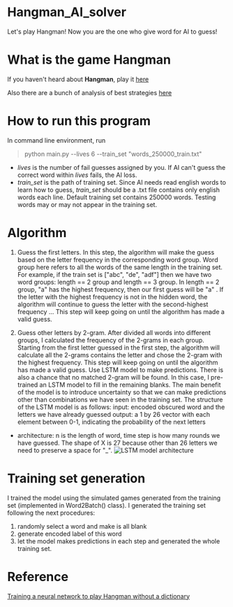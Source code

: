 # Hangman_AI_solver
Let's play Hangman! Now you are the one who give word for AI to guess!

# What is the game Hangman
If you haven't heard about **Hangman**, play it [here](https://www.coolmathgames.com/0-hangman)

Also there are a bunch of analysis of best strategies [here](http://datagenetics.com/blog/april12012/index.html)

# How to run this program
In command line environment, run 
> python main.py --lives 6 --train_set "words_250000_train.txt"

- *lives* is the number of fail guesses assigned by you. If AI can't guess the correct word within *lives* fails, the AI loss.
- *train_set* is the path of training set. Since AI needs read english words to learn how to guess, *train_set* should be a .txt file contains only english words each line. Default training set contains 250000 words. Testing words may or may not appear in the training set.

# Algorithm

1. Guess the first letters. In this step, the algorithm will make the guess based on the letter frequency in the corresponding word group. Word group here refers to all the words of the same length in the training set. For example, if the train set is ["abc", "de", "adf"] then we have two word groups: length == 2 group and length == 3 group. In length == 2 group, "a" has the highest frequency, then our first guess will be "a" . If the letter with the highest frequency is not in the hidden word, the algorithm will continue to guess the letter with the second-highest frequency ... This step will keep going on until the algorithm has made a valid guess.

2. Guess other letters by 2-gram. After divided all words into different groups, I calculated the frequency of the 2-grams in each group. Starting from the first letter guessed in the first step, the algorithm will calculate all the 2-grams contains the letter and chose the 2-gram with the highest frequency. This step will keep going on until the algorithm has made a valid guess.
Use LSTM model to make predictions. There is also a chance that no matched 2-gram will be found. In this case, I pre-trained an LSTM model to fill in the remaining blanks. The main benefit of the model is to introduce uncertainty so that we can make predictions other than combinations we have seen in the training set. The structure of the LSTM model is as follows:
input: encoded obscured word and the letters we have already guessed
output: a 1 by 26 vector with each element between 0-1, indicating the probability of the next letters

- architecture: n is the length of word, time step is how many rounds we have guessed. The shape of X is 27 because other than 26 letters we need to preserve a space for "_".
![LSTM model architecture](https://raw.githubusercontent.com/crazywiden/Hangman_AI_solver/master/LSTM_model.png)



# Training set generation
I trained the model using the simulated games generated from the training set (implemented in Word2Batch() class). I generated the training set following the next procedures:

1. randomly select a word and make is all blank
2. generate encoded label of this word
3. let the model makes predictions in each step and generated the whole training set. 


# Reference

[Training a neural network to play Hangman without a dictionary](https://azure.microsoft.com/en-us/blog/hangman/)
